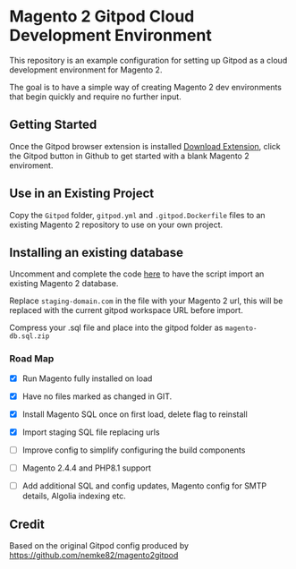 # Magento 2 Gitpod Cloud Development Environment

This repository is an example configuration for setting up Gitpod as a cloud development environment for Magento 2. 

The goal is to have a simple way of creating Magento 2 dev environments that begin quickly and require no further input.


## Getting Started
Once the Gitpod browser extension is installed [Download Extension](https://www.gitpod.io/docs/browser-extension), click the Gitpod button in Github to get started with a blank Magento 2 enviroment.


## Use in an Existing Project
Copy the ```Gitpod``` folder, ```gitpod.yml``` and ```.gitpod.Dockerfile``` files to an existing Magento 2 repository to use on your own project.


## Installing an existing database
Uncomment and complete the code [here](https://github.com/develodesign/magento-gitpod/blob/0880b246b9392d07d3655c740ba2f59376fd68f2/gitpod/m2-install.sh#L28) to have the script import an existing Magento 2 database. 

Replace ```staging-domain.com``` in the file with your Magento 2 url, this will be replaced with the current gitpod workspace URL before import.

Compress your .sql file and place into the gitpod folder as ```magento-db.sql.zip```


### Road Map
- [x] Run Magento fully installed on load
- [x] Have no files marked as changed in GIT.
- [x] Install Magento SQL once on first load, delete flag to reinstall
- [x] Import staging SQL file replacing urls 
- [ ] Improve config to simplify configuring the build components
- [ ] Magento 2.4.4 and PHP8.1 support
- [ ] Add additional SQL and config updates, Magento config for SMTP details, Algolia indexing etc. 


## Credit
Based on the original Gitpod config produced by https://github.com/nemke82/magento2gitpod
